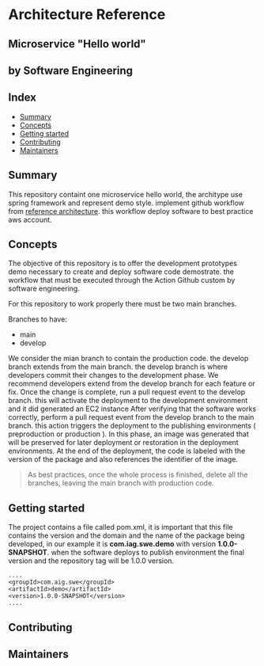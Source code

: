 # Architecture Reference
## Microservice "Hello world" 
## by Software Engineering

Index
----
- [Summary](#Summary)
- [Concepts](#Concepts)
- [Getting started](#Getting-started)
- [Contributing](#Contributing)
- [Maintainers](#Maintainers)

Summary
---
This repository containt one microservice hello world, the architype use spring framework and represent demo style. 
implement github workflow from [reference architecture](https://github.com/Iberia-Ent/software-engineering--reference-architecture--workflow/blob/main/README.md). this workflow deploy software to best practice aws account.

Concepts
---
The objective of this repository is to offer the development prototypes demo necessary to create and deploy software code demostrate. the workflow that must be executed through the Action Github custom by software engineering.

For this repository to work properly there must be two main branches.

Branches to have:
  * main  
  * develop

We consider the mian branch to contain the production code. the develop branch extends from the main branch. the develop branch is where developers commit their changes to the development phase. We recommend developers extend from the develop branch for each feature or fix. Once the change is complete, run a pull request event to the develop branch. this will activate the deployment to the development environment and it did generated an EC2 instance
After verifying that the software works correctly, perform a pull request event from the develop branch to the main branch. this action triggers the deployment to the publishing environments ( preproduction or production ). 
In this phase, an image was generated that will be preserved for later deployment or restoration in the deployment environments. At the end of the deployment, the code is labeled with the version of the package and also references the identifier of the image.

> As best practices, once the whole process is finished, delete all the branches, leaving the main branch with production code.

Getting started
---
The project contains a file called pom.xml, it is important that this file contains the version and the domain and the name of the package being developed, in our example it is **com.iag.swe.demo** with version **1.0.0-SNAPSHOT**. when the software deploys to publish environment the final version and the repository tag will be 1.0.0 version.
````
....
<groupId>com.aig.swe</groupId>
<artifactId>demo</artifactId>
<version>1.0.0-SNAPSHOT</version>
....
````

Contributing
---
Maintainers
---
